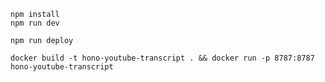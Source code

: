 ```
npm install
npm run dev
```

```
npm run deploy
```


```
docker build -t hono-youtube-transcript . && docker run -p 8787:8787 hono-youtube-transcript
```
